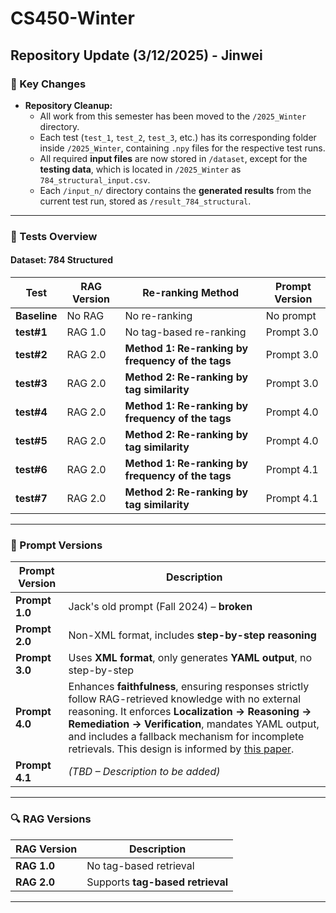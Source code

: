 # CS450-Winter

## **Repository Update (3/12/2025) - Jinwei**
### **📌 Key Changes**
- **Repository Cleanup:**  
  - All work from this semester has been moved to the `/2025_Winter` directory.
  - Each test (`test_1`, `test_2`, `test_3`, etc.) has its corresponding folder inside `/2025_Winter`, containing `.npy` files for the respective test runs.
  - All required **input files** are now stored in `/dataset`, except for the **testing data**, which is located in `/2025_Winter` as `784_structural_input.csv`.
  - Each `/input_n/` directory contains the **generated results** from the current test run, stored as `/result_784_structural`.

---

### **🧪 Tests Overview**
#### **Dataset: 784 Structured**
| Test       | RAG Version | Re-ranking Method                                      | Prompt Version |
|------------|------------|--------------------------------------------------------|---------------|
| **Baseline** | No RAG     | No re-ranking                                        | No prompt    |
| **test#1**   | RAG 1.0    | No tag-based re-ranking                              | Prompt 3.0   |
| **test#2**   | RAG 2.0    | **Method 1: Re-ranking by frequency of the tags**    | Prompt 3.0   |
| **test#3**   | RAG 2.0    | **Method 2: Re-ranking by tag similarity**          | Prompt 3.0   |
| **test#4**   | RAG 2.0    | **Method 1: Re-ranking by frequency of the tags**    | Prompt 4.0   |
| **test#5**   | RAG 2.0    | **Method 2: Re-ranking by tag similarity**          | Prompt 4.0   |
| **test#6**   | RAG 2.0    | **Method 1: Re-ranking by frequency of the tags**    | Prompt 4.1   |
| **test#7**   | RAG 2.0    | **Method 2: Re-ranking by tag similarity**          | Prompt 4.1   |

---

### **📜 Prompt Versions**
| Prompt Version | Description |
|---------------|------------|
| **Prompt 1.0** | Jack's old prompt (Fall 2024) – **broken** |
| **Prompt 2.0** | Non-XML format, includes **step-by-step reasoning** |
| **Prompt 3.0** | Uses **XML format**, only generates **YAML output**, no step-by-step |
| **Prompt 4.0** | Enhances **faithfulness**, ensuring responses strictly follow RAG-retrieved knowledge with no external reasoning. It enforces **Localization → Reasoning → Remediation → Verification**, mandates YAML output, and includes a fallback mechanism for incomplete retrievals. This design is informed by [this paper](https://arxiv.org/pdf/2502.02009). |
| **Prompt 4.1** | *(TBD – Description to be added)* |

---

### **🔍 RAG Versions**
| RAG Version | Description |
|------------|-------------|
| **RAG 1.0** | No tag-based retrieval |
| **RAG 2.0** | Supports **tag-based retrieval** |

---
